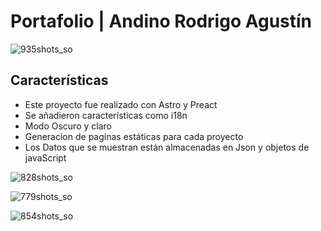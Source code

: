 # Portafolio | Andino Rodrigo Agustín

![935shots_so](https://github.com/Rodriiandino/portafolio-andino-rodrigo/assets/106351323/e68238f9-a2e1-44fb-a015-e101541ff8b4)

## Características

- Este proyecto fue realizado con Astro y Preact
- Se añadieron características como i18n
- Modo Oscuro y claro
- Generacion de paginas estáticas para cada proyecto
- Los Datos que se muestran están almacenadas en Json y objetos de javaScript

![828shots_so](https://github.com/Rodriiandino/portafolio-andino-rodrigo/assets/106351323/d727bb13-30cc-4902-9e9d-e94f0717074c)

![779shots_so](https://github.com/Rodriiandino/portafolio-andino-rodrigo/assets/106351323/8fcc6160-49d3-4c76-a67e-99a3a24063c0)

![854shots_so](https://github.com/Rodriiandino/portafolio-andino-rodrigo/assets/106351323/caf542a7-b2b7-49e1-b633-7432a365be22)
